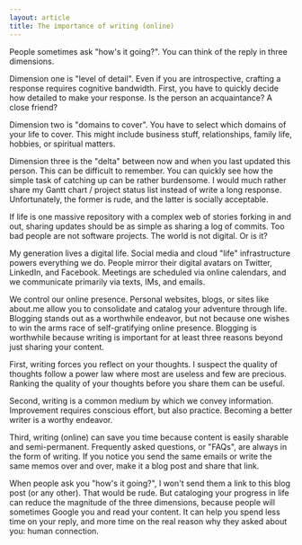 ```yaml
---
layout: article
title: The importance of writing (online)
---
```


People sometimes ask "how's it going?". You can think of the reply in three dimensions.

Dimension one is "level of detail". Even if you are introspective, crafting a response requires cognitive bandwidth. First, you have to quickly decide how detailed to make your response. Is the person an acquaintance? A close friend?

Dimension two is "domains to cover". You have to select which domains of your life to cover. This might include business stuff, relationships, family life, hobbies, or spiritual matters.

Dimension three is the "delta" between now and when you last updated this person. This can be difficult to remember. You can quickly see how the simple task of catching up can be rather burdensome. I would much rather share my Gantt chart / project status list instead of write a long response. Unfortunately, the former is rude, and the latter is socially acceptable.

If life is one massive repository with a complex web of stories forking in and out, sharing updates should be as simple as sharing a log of commits. Too bad people are not software projects. The world is not digital. Or is it?

My generation lives a digital life. Social media and cloud "life" infrastructure powers everything we do. People mirror their digital avatars on Twitter, LinkedIn, and Facebook. Meetings are scheduled via online calendars, and we communicate primarily via texts, IMs, and emails.

We control our online presence. Personal websites, blogs, or sites like about.me allow you to consolidate and catalog your adventure through life. Blogging stands out as a worthwhile endeavor, but not because one wishes to win the arms race of self-gratifying online presence. Blogging is worthwhile because writing is important for at least three reasons beyond just sharing your content.

First, writing forces you reflect on your thoughts. I suspect the quality of thoughts follow a power law where most are useless and few are precious. Ranking the quality of your thoughts before you share them can be useful.

Second, writing is a common medium by which we convey information. Improvement requires conscious effort, but also practice. Becoming a better writer is a worthy endeavor.

Third, writing (online) can save you time because content is easily sharable and semi-permanent. Frequently asked questions, or "FAQs", are always in the form of writing. If you notice you send the same emails or write the same memos over and over, make it a blog post and share that link.

When people ask you "how's it going?", I won't send them a link to this blog post (or any other). That would be rude. But cataloging your progress in life can reduce the magnitude of the three dimensions, because people will sometimes Google you and read your content. It can help you spend less time on your reply, and more time on the real reason why they asked about you: human connection.

